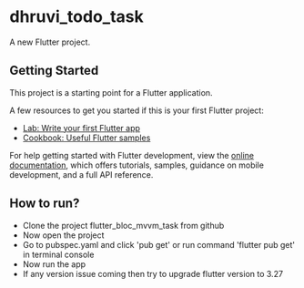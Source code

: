 # dhruvi_todo_task

A new Flutter project.

## Getting Started

This project is a starting point for a Flutter application.

A few resources to get you started if this is your first Flutter project:

- [Lab: Write your first Flutter app](https://docs.flutter.dev/get-started/codelab)
- [Cookbook: Useful Flutter samples](https://docs.flutter.dev/cookbook)

For help getting started with Flutter development, view the
[online documentation](https://docs.flutter.dev/), which offers tutorials,
samples, guidance on mobile development, and a full API reference.

## How to run?
- Clone the project flutter_bloc_mvvm_task from github
- Now open the project 
- Go to pubspec.yaml and click 'pub get' or run command 'flutter pub get' in terminal console
- Now run the app
- If any version issue coming then try to upgrade flutter version to 3.27